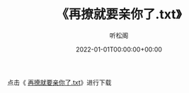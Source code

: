 ﻿---
title:  《再撩就要亲你了.txt》
date:   2022-01-01T00:00:00+00:00
author: 听松阁
layout: post
permalink: /再撩就要亲你了/
categories: 小说
tags: [小说]
---

点击《 [再撩就要亲你了.txt](http://img.660000.xyz/bookstukust/book/bntxt/10/再撩就要亲你了.txt)》进行下载
